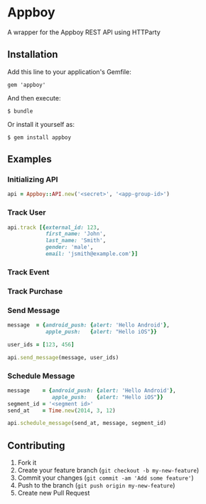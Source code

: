# Appboy

A wrapper for the Appboy REST API using HTTParty

## Installation

Add this line to your application's Gemfile:

    gem 'appboy'

And then execute:

    $ bundle

Or install it yourself as:

    $ gem install appboy

## Examples

### Initializing API

```ruby
api = Appboy::API.new('<secret>', '<app-group-id>')
```

### Track User

```ruby
api.track [{external_id: 123,
            first_name: 'John',
            last_name: 'Smith',
            gender: 'male',
            email: 'jsmith@example.com'}]
```

### Track Event
### Track Purchase
### Send Message

```ruby
message  = {android_push: {alert: 'Hello Android'},
            apple_push:   {alert: "Hello iOS"}}

user_ids = [123, 456]

api.send_message(message, user_ids)
```

### Schedule Message

```ruby
message    = {android_push: {alert: 'Hello Android'},
              apple_push:   {alert: "Hello iOS"}}
segment_id = '<segment id>'
send_at    = Time.new(2014, 3, 12)

api.schedule_message(send_at, message, segment_id)
```

## Contributing

1. Fork it
2. Create your feature branch (`git checkout -b my-new-feature`)
3. Commit your changes (`git commit -am 'Add some feature'`)
4. Push to the branch (`git push origin my-new-feature`)
5. Create new Pull Request

